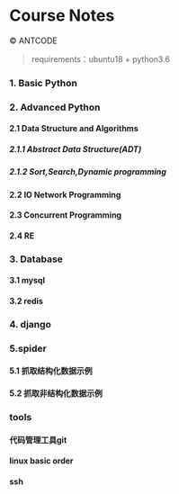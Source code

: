 Course Notes 
==============
© ANTCODE

> requirements：ubuntu18 + python3.6

### 1. Basic Python 

### 2. Advanced Python
  #### 2.1 Data Structure and Algorithms
  ##### 2.1.1 Abstract Data Structure(ADT)
  ##### 2.1.2 Sort,Search,Dynamic programming
  #### 2.2 IO Network Programming
  #### 2.3 Concurrent Programming
  #### 2.4 RE

### 3. Database
#### 3.1 mysql
#### 3.2 redis

### 4. django

### 5.spider
#### 5.1 抓取结构化数据示例
#### 5.2 抓取非结构化数据示例

### tools
#### 代码管理工具git
#### linux basic order
#### ssh

